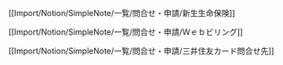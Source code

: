 [[Import/Notion/SimpleNote/一覧/問合せ・申請/新生生命保険]]

[[Import/Notion/SimpleNote/一覧/問合せ・申請/Ｗｅｂビリング]]

[[Import/Notion/SimpleNote/一覧/問合せ・申請/三井住友カード問合せ先]]